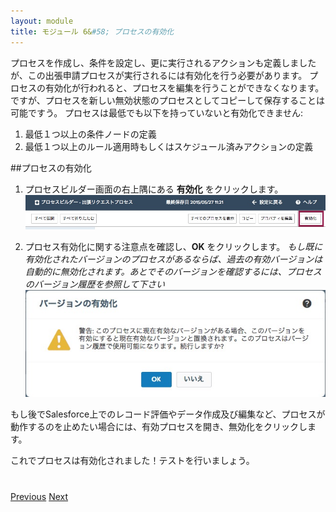 ```yaml
---
layout: module
title: モジュール 6&#58; プロセスの有効化
---
```


プロセスを作成し、条件を設定し、更に実行されるアクションも定義しましたが、この出張申請プロセスが実行されるには有効化を行う必要があります。
プロセスの有効化が行われると、プロセスを編集を行うことができなくなります。ですが、プロセスを新しい無効状態のプロセスとしてコピーして保存することは可能ですう。
プロセスは最低でも以下を持っていないと有効化できません:

1. 最低１つ以上の条件ノードの定義
2. 最低１つ以上のルール適用時もしくはスケジュール済みアクションの定義


##プロセスの有効化

1. プロセスビルダー画面の右上隅にある **有効化** をクリックします。
![](images/activate1.jpg)

2. プロセス有効化に関する注意点を確認し、**OK** をクリックします。
*もし既に有効化されたバージョンのプロセスがあるならば、過去の有効バージョンは自動的に無効化されます。あとでそのバージョンを確認するには、プロセスのバージョン履歴を参照して下さい*
![](images/activate2.jpg)


もし後でSalesforce上でのレコード評価やデータ作成及び編集など、プロセスが動作するのを止めたい場合には、有効プロセスを開き、無効化をクリックします。



これでプロセスは有効化されました！テストを行いましょう。



<div class="row" style="margin-top:40px;">
<div class="col-sm-12">
<a href="create-contactlist-component.html" class="btn btn-default"><i class="glyphicon glyphicon-chevron-left"></i> Previous</a>
<a href="create-contactdetails-component.html" class="btn btn-default pull-right">Next <i class="glyphicon glyphicon-chevron-right"></i></a>
</div>
</div>

